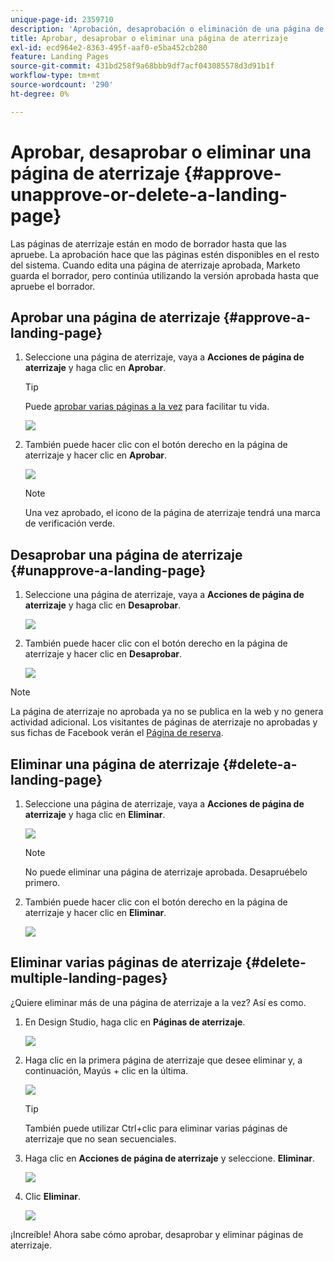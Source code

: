 ```yaml
---
unique-page-id: 2359710
description: 'Aprobación, desaprobación o eliminación de una página de aterrizaje: documentos de Marketo, documentación del producto'
title: Aprobar, desaprobar o eliminar una página de aterrizaje
exl-id: ecd964e2-8363-495f-aaf0-e5ba452cb280
feature: Landing Pages
source-git-commit: 431bd258f9a68bbb9df7acf043085578d3d91b1f
workflow-type: tm+mt
source-wordcount: '290'
ht-degree: 0%

---
```


# Aprobar, desaprobar o eliminar una página de aterrizaje {#approve-unapprove-or-delete-a-landing-page}

Las páginas de aterrizaje están en modo de borrador hasta que las apruebe. La aprobación hace que las páginas estén disponibles en el resto del sistema. Cuando edita una página de aterrizaje aprobada, Marketo guarda el borrador, pero continúa utilizando la versión aprobada hasta que apruebe el borrador.

## Aprobar una página de aterrizaje {#approve-a-landing-page}

1. Seleccione una página de aterrizaje, vaya a **Acciones de página de aterrizaje** y haga clic en **Aprobar**.

   >[!TIP]
   >
   >Puede [aprobar varias páginas a la vez](/help/marketo/product-docs/demand-generation/landing-pages/landing-page-actions/approve-multiple-landing-pages-at-once.md) para facilitar tu vida.

   ![](assets/image2014-9-16-15-3a28-3a22.png)

1. También puede hacer clic con el botón derecho en la página de aterrizaje y hacer clic en **Aprobar**.

   ![](assets/image2014-9-16-15-3a30-3a4.png)

   >[!NOTE]
   >
   >Una vez aprobado, el icono de la página de aterrizaje tendrá una marca de verificación verde.

## Desaprobar una página de aterrizaje {#unapprove-a-landing-page}

1. Seleccione una página de aterrizaje, vaya a **Acciones de página de aterrizaje** y haga clic en **Desaprobar**.

   ![](assets/image2014-9-16-15-3a31-3a8.png)

1. También puede hacer clic con el botón derecho en la página de aterrizaje y hacer clic en **Desaprobar**.

   ![](assets/image2014-9-16-15-3a31-3a34.png)

>[!NOTE]
>
>La página de aterrizaje no aprobada ya no se publica en la web y no genera actividad adicional. Los visitantes de páginas de aterrizaje no aprobadas y sus fichas de Facebook verán el [Página de reserva](/help/marketo/product-docs/administration/settings/set-a-fallback-page.md).

## Eliminar una página de aterrizaje {#delete-a-landing-page}

1. Seleccione una página de aterrizaje, vaya a **Acciones de página de aterrizaje** y haga clic en **Eliminar**.

   ![](assets/image2014-9-16-15-3a49-3a59.png)

   >[!NOTE]
   >
   >No puede eliminar una página de aterrizaje aprobada. Desapruébelo primero.

1. También puede hacer clic con el botón derecho en la página de aterrizaje y hacer clic en **Eliminar**.

   ![](assets/image2014-9-16-15-3a50-3a40.png)

## Eliminar varias páginas de aterrizaje {#delete-multiple-landing-pages}

¿Quiere eliminar más de una página de aterrizaje a la vez? Así es como.

1. En Design Studio, haga clic en **Páginas de aterrizaje**.

   ![](assets/one.png)

1. Haga clic en la primera página de aterrizaje que desee eliminar y, a continuación, Mayús + clic en la última.

   ![](assets/two.png)

   >[!TIP]
   >
   >También puede utilizar Ctrl+clic para eliminar varias páginas de aterrizaje que no sean secuenciales.

1. Haga clic en **Acciones de página de aterrizaje** y seleccione. **Eliminar**.

   ![](assets/three.png)

1. Clic **Eliminar**.

   ![](assets/four.png)

¡Increíble! Ahora sabe cómo aprobar, desaprobar y eliminar páginas de aterrizaje.
